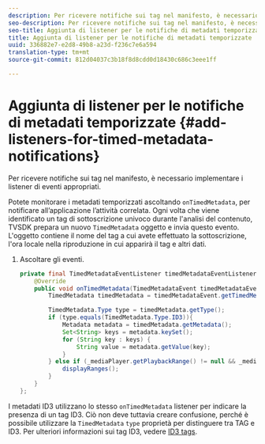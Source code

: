 ```yaml
---
description: Per ricevere notifiche sui tag nel manifesto, è necessario implementare i listener di eventi appropriati.
seo-description: Per ricevere notifiche sui tag nel manifesto, è necessario implementare i listener di eventi appropriati.
seo-title: Aggiunta di listener per le notifiche di metadati temporizzate
title: Aggiunta di listener per le notifiche di metadati temporizzate
uuid: 336882e7-e2d8-49b8-a23d-f236c7e6a594
translation-type: tm+mt
source-git-commit: 812d04037c3b18f8d8cdd0d18430c686c3eee1ff

---
```



# Aggiunta di listener per le notifiche di metadati temporizzate {#add-listeners-for-timed-metadata-notifications}

Per ricevere notifiche sui tag nel manifesto, è necessario implementare i listener di eventi appropriati.

Potete monitorare i metadati temporizzati ascoltando `onTimedMetadata`, per notificare all’applicazione l’attività correlata. Ogni volta che viene identificato un tag di sottoscrizione univoco durante l&#39;analisi del contenuto, TVSDK prepara un nuovo `TimedMetadata` oggetto e invia questo evento. L&#39;oggetto contiene il nome del tag a cui avete effettuato la sottoscrizione, l&#39;ora locale nella riproduzione in cui apparirà il tag e altri dati.

1. Ascoltare gli eventi.

   ```java
   private final TimedMetadataEventListener timedMetadataEventListener = new TimedMetadataEventListener() { 
       @Override 
       public void onTimedMetadata(TimedMetadataEvent timedMetadataEvent) { 
           TimedMetadata timedMetadata = timedMetadataEvent.getTimedMetadata(); 
   
           TimedMetadata.Type type = timedMetadata.getType(); 
           if (type.equals(TimedMetadata.Type.ID3)){ 
               Metadata metadata = timedMetadata.getMetadata(); 
               Set<String> keys = metadata.keySet(); 
               for (String key : keys) { 
                   String value = metadata.getValue(key); 
               } 
           } else if (_mediaPlayer.getPlaybackRange() != null && _mediaPlayer.getPlaybackRange().getDuration() > 0) { 
               displayRanges(); 
           } 
       } 
   }; 
   ```

I metadati ID3 utilizzano lo stesso `onTimedMetadata` listener per indicare la presenza di un tag ID3. Ciò non deve tuttavia creare confusione, perché è possibile utilizzare la `TimedMetadata` `type` proprietà per distinguere tra TAG e ID3. Per ulteriori informazioni sui tag ID3, vedere [ID3 tags](../../content-playback-options/t-psdk-android-2.7-id3-metadata-retrieve.md).